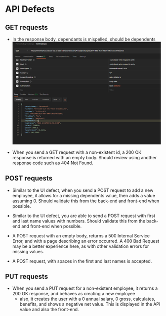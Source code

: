 # API Defects


## GET requests
- In the response body, dependants is mispelled, should be dependents
![Mispelled](../screenshots/GET_request_mispelling.png)

- When you send a GET request with a non-existent id, a 200 OK response is returned with an empty body. Should review using another response code such as 404 Not Found.

## POST requests

- Similar to the UI defect, when you send a POST request to add a new employee, it allows for a missing dependents value, then adds a value assuming 0. Should validate this from the back-end and front-end when possible.

- Similar to the UI defect, you are able to send a POST request with first and last name values with numbers. Should validate this from the back-end and front-end when possible.

- A POST request with an empty body, returns a 500 Internal Service Error, and 
 with a page describing an error occurred. A 400 Bad Request may be a better experience here, as with other validation errors for missing values.
 
- A POST request, with spaces in the first and last names is accepted. 


## PUT requests
- When you send a PUT request for a non-existent employee, it returns a 200 OK response, and behaves as creating a new employee
  - also, it creates the user with a 0 annual salary, 0 gross, calculates, benefits, and shows a negative net value. This is displayed in the API value and also the front-end.
  


